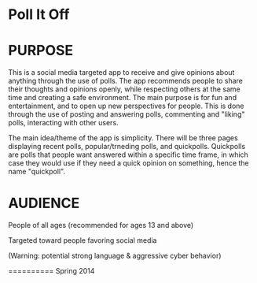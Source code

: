 Poll It Off 
==========

PURPOSE
==========
This is a social media targeted app to receive and give opinions about anything through the use of polls. The app recommends people to share their thoughts and opinions openly, while respecting others at the same time and creating a safe environment. The main purpose is for fun and entertainment, and to open up new perspectives for people. This is done through the use of posting and answering polls, commenting and "liking" polls, interacting with other users. 

The main idea/theme of the app is simplicity. There will be three pages displaying recent polls, popular/trneding polls, and quickpolls. Quickpolls are polls that people want answered within a specific time frame, in which case they would use if they need a quick opinion on something, hence the name "quickpoll". 

AUDIENCE 
==========
People of all ages (recommended for ages 13 and above)

Targeted toward people favoring social media

(Warning: potential strong language & aggressive cyber behavior)


==========
Spring 2014 
